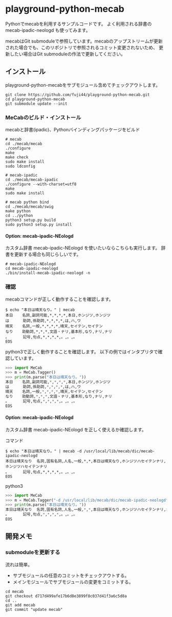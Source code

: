 # playground-python-mecab

Pythonでmecabを利用するサンプルコードです。
よく利用される辞書の mecab-ipadic-neologd も使ってみます。

mecabはGit submoduleで参照しています。mecabのアップストリームが更新された場合でも、このリポジトリで参照されるコミット変更されないため、
更新したい場合はGit submoduleの作法で更新してください。

## インストール

playground-python-mecabをサブモジュール含めてチェックアウトします。

```shell
git clone https://github.com/fuji44/playground-python-mecab.git
cd playground-python-mecab
git submodule update --init
```

### MeCabのビルド・インストール

mecabと辞書(ipadic)、Pythonバインディングパッケージをビルド

```shell
# mecab
cd ./mecab/mecab
./configure
make
make check
sudo make install
sudo ldconfig
```

```shell
# mecab-ipadic
cd ./mecab/mecab-ipadic
./configure --with-charset=utf8
make
sudo make install
```


```shell
# mecab python bind
cd ./mecab/mecab/swig
make python
cd ../python
python3 setup.py build
sudo python3 setup.py install
```

#### Option: mecab-ipadic-NEologd

カスタム辞書 mecab-ipadic-NEologd を使いたいならこちらも実行します。
辞書を更新する場合も同じらしいです。

```shell
# mecab-ipadic-NEologd
cd mecab-ipadic-neologd
./bin/install-mecab-ipadic-neologd -n
```

### 確認

mecabコマンドが正しく動作することを確認します。

```shell
$ echo "本日は晴天なり。" | mecab
本日    名詞,副詞可能,*,*,*,*,本日,ホンジツ,ホンジツ
は      助詞,係助詞,*,*,*,*,は,ハ,ワ
晴天    名詞,一般,*,*,*,*,晴天,セイテン,セイテン
なり    助動詞,*,*,*,文語・ナリ,基本形,なり,ナリ,ナリ
。      記号,句点,*,*,*,*,。,。,。
EOS
```

python3で正しく動作することを確認します。
以下の例ではインタプリタで確認しています。

```python
>>> import MeCab
>>> m = MeCab.Tagger()
>>> print(m.parse("本日は晴天なり。"))
本日    名詞,副詞可能,*,*,*,*,本日,ホンジツ,ホンジツ
は      助詞,係助詞,*,*,*,*,は,ハ,ワ
晴天    名詞,一般,*,*,*,*,晴天,セイテン,セイテン
なり    助動詞,*,*,*,文語・ナリ,基本形,なり,ナリ,ナリ
。      記号,句点,*,*,*,*,。,。,。
EOS
```


#### Option: mecab-ipadic-NEologd

カスタム辞書 mecab-ipadic-NEologd を正しく使えるか確認します。

コマンド

```shell
$ echo "本日は晴天なり。" | mecab -d /usr/local/lib/mecab/dic/mecab-ipadic-neologd
本日は晴天なり  名詞,固有名詞,人名,一般,*,*,本日は晴天なり,ホンジツハセイテンナリ,ホンジツハセイテンナリ
。      記号,句点,*,*,*,*,。,。,。
EOS
```

python3

```python
>>> import MeCab
>>> m = MeCab.Tagger("-d /usr/local/lib/mecab/dic/mecab-ipadic-neologd")
>>> print(m.parse("本日は晴天なり。"))
本日は晴天なり  名詞,固有名詞,人名,一般,*,*,本日は晴天なり,ホンジツハセイテンナリ,ホンジツハセイテンナリ
。      記号,句点,*,*,*,*,。,。,。
EOS
```


## 開発メモ

### submoduleを更新する

流れは簡単。

- サブモジュールの任意のコミットをチェックアウトする。
- メインモジュールでサブモジュールの変更をコミットする。

```shell
cd mecab
git checkout d717d499afe17b6d8e3899f8c037d41f3a6c5d8a
cd ..
git add mecab
git commit "update mecab"
```
